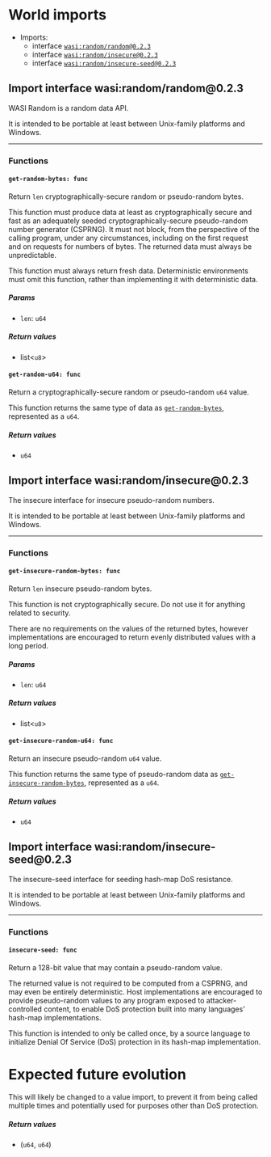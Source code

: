 <h1><a id="imports"></a>World imports</h1>
<ul>
<li>Imports:
<ul>
<li>interface <a href="#wasi_random_random_0_2_3"><code>wasi:random/random@0.2.3</code></a></li>
<li>interface <a href="#wasi_random_insecure_0_2_3"><code>wasi:random/insecure@0.2.3</code></a></li>
<li>interface <a href="#wasi_random_insecure_seed_0_2_3"><code>wasi:random/insecure-seed@0.2.3</code></a></li>
</ul>
</li>
</ul>
<h2><a id="wasi_random_random_0_2_3"></a>Import interface wasi:random/random@0.2.3</h2>
<p>WASI Random is a random data API.</p>
<p>It is intended to be portable at least between Unix-family platforms and
Windows.</p>
<hr />
<h3>Functions</h3>
<h4><a id="get_random_bytes"></a><code>get-random-bytes: func</code></h4>
<p>Return <code>len</code> cryptographically-secure random or pseudo-random bytes.</p>
<p>This function must produce data at least as cryptographically secure and
fast as an adequately seeded cryptographically-secure pseudo-random
number generator (CSPRNG). It must not block, from the perspective of
the calling program, under any circumstances, including on the first
request and on requests for numbers of bytes. The returned data must
always be unpredictable.</p>
<p>This function must always return fresh data. Deterministic environments
must omit this function, rather than implementing it with deterministic
data.</p>
<h5>Params</h5>
<ul>
<li><a id="get_random_bytes.len"></a><code>len</code>: <code>u64</code></li>
</ul>
<h5>Return values</h5>
<ul>
<li><a id="get_random_bytes.0"></a> list&lt;<code>u8</code>&gt;</li>
</ul>
<h4><a id="get_random_u64"></a><code>get-random-u64: func</code></h4>
<p>Return a cryptographically-secure random or pseudo-random <code>u64</code> value.</p>
<p>This function returns the same type of data as <a href="#get_random_bytes"><code>get-random-bytes</code></a>,
represented as a <code>u64</code>.</p>
<h5>Return values</h5>
<ul>
<li><a id="get_random_u64.0"></a> <code>u64</code></li>
</ul>
<h2><a id="wasi_random_insecure_0_2_3"></a>Import interface wasi:random/insecure@0.2.3</h2>
<p>The insecure interface for insecure pseudo-random numbers.</p>
<p>It is intended to be portable at least between Unix-family platforms and
Windows.</p>
<hr />
<h3>Functions</h3>
<h4><a id="get_insecure_random_bytes"></a><code>get-insecure-random-bytes: func</code></h4>
<p>Return <code>len</code> insecure pseudo-random bytes.</p>
<p>This function is not cryptographically secure. Do not use it for
anything related to security.</p>
<p>There are no requirements on the values of the returned bytes, however
implementations are encouraged to return evenly distributed values with
a long period.</p>
<h5>Params</h5>
<ul>
<li><a id="get_insecure_random_bytes.len"></a><code>len</code>: <code>u64</code></li>
</ul>
<h5>Return values</h5>
<ul>
<li><a id="get_insecure_random_bytes.0"></a> list&lt;<code>u8</code>&gt;</li>
</ul>
<h4><a id="get_insecure_random_u64"></a><code>get-insecure-random-u64: func</code></h4>
<p>Return an insecure pseudo-random <code>u64</code> value.</p>
<p>This function returns the same type of pseudo-random data as
<a href="#get_insecure_random_bytes"><code>get-insecure-random-bytes</code></a>, represented as a <code>u64</code>.</p>
<h5>Return values</h5>
<ul>
<li><a id="get_insecure_random_u64.0"></a> <code>u64</code></li>
</ul>
<h2><a id="wasi_random_insecure_seed_0_2_3"></a>Import interface wasi:random/insecure-seed@0.2.3</h2>
<p>The insecure-seed interface for seeding hash-map DoS resistance.</p>
<p>It is intended to be portable at least between Unix-family platforms and
Windows.</p>
<hr />
<h3>Functions</h3>
<h4><a id="insecure_seed"></a><code>insecure-seed: func</code></h4>
<p>Return a 128-bit value that may contain a pseudo-random value.</p>
<p>The returned value is not required to be computed from a CSPRNG, and may
even be entirely deterministic. Host implementations are encouraged to
provide pseudo-random values to any program exposed to
attacker-controlled content, to enable DoS protection built into many
languages' hash-map implementations.</p>
<p>This function is intended to only be called once, by a source language
to initialize Denial Of Service (DoS) protection in its hash-map
implementation.</p>
<h1>Expected future evolution</h1>
<p>This will likely be changed to a value import, to prevent it from being
called multiple times and potentially used for purposes other than DoS
protection.</p>
<h5>Return values</h5>
<ul>
<li><a id="insecure_seed.0"></a> (<code>u64</code>, <code>u64</code>)</li>
</ul>
